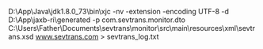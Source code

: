 D:\App\Java\jdk1.8.0_73\bin\xjc -nv -extension -encoding UTF-8 -d D:\App\jaxb-ri\generated -p com.sevtrans.monitor.dto  C:\Users\Father\Documents\sevtrans\monitor\src\main\resources\xml\sevtrans.xsd www.sevtrans.com > sevtrans_log.txt